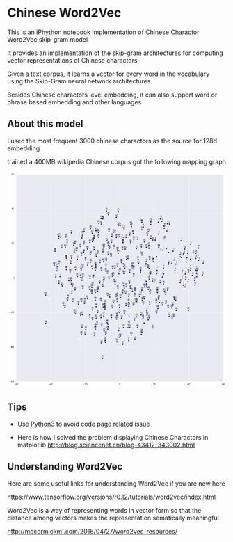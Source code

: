 # Chinese Word2Vec
This is an iPhython notebook implementation of Chinese Charactor Word2Vec skip-gram model

It provides an implementation of the skip-gram architectures for computing vector representations of Chinese charactors

Given a text corpus, it learns a vector for every word in the vocabulary using the Skip-Gram neural network architectures

Besides Chinese charactors level embedding, it can also support word or phrase based embedding and other languages

## About this model

I used the most frequent 3000 chinese charactors as the source for 128d embedding
 
trained a 400MB wikipedia Chinese corpus got the following mapping graph

![DEMO](/demo/embedding128%20window4%20iteration5000001.png?raw=true)

## Tips

- Use Python3 to avoid code page related issue

- Here is how I solved the problem displaying Chinese Charactors in matplotlib http://blog.sciencenet.cn/blog-43412-343002.html

## Understanding Word2Vec

Here are some useful links for understanding Word2Vec if you are new here

https://www.tensorflow.org/versions/r0.12/tutorials/word2vec/index.html

Word2Vec is a way of representing words in vector form 
so that the distance among vectors makes the representation sematically meaningful

http://mccormickml.com/2016/04/27/word2vec-resources/
